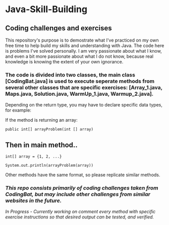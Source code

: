 # Java-Skill-Building
## Coding challenges and exercises 

This repository's purpose is to demostrate what I've practiced on my own free time to help build my skills and understanding with Java.
The code here is problems I've solved personally. I am very passionate about what I know, and even a bit more passionate about what I do not know, because real knowledge is knowing the extent of your own ignorance.

### The code is divided into two classes, the main class [CodingBat.java] is used to execute seperate methods from several other classes that are specific exercises: [Array_1.java, Maps.java, Solution.java, WarmUp_1.java, Warmup_2.java].
Depending on the return type, you may have to declare specific data types, for example:

If the method is returning an array:
```
public int[] arrayProblem(int [] array)
```
## Then in main method..

```
int[] array = {1, 2, ...}

System.out.println(arrayProblem(array))
```

Other methods have the same format, so please replicate similar methods.

### _This repo consists primarily of coding challenges taken from CodingBat, but may include other challenges from similar websites in the future._
_In Progress - Currently working on comment every method with specific exercise instructions so that desired output can be tested, and verified._
